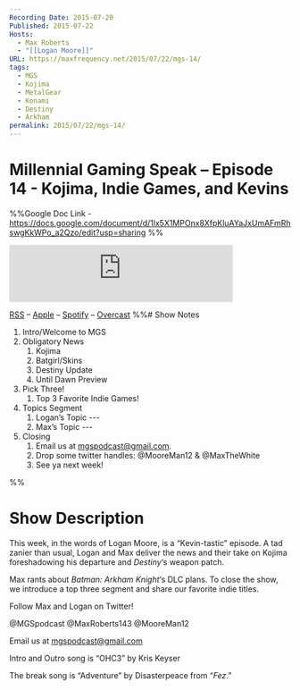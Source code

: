 ```yaml
---
Recording Date: 2015-07-20
Published: 2015-07-22
Hosts:
  - Max Roberts
  - "[[Logan Moore]]"
URL: https://maxfrequency.net/2015/07/22/mgs-14/
tags:
  - MGS
  - Kojima
  - MetalGear
  - Konami
  - Destiny
  - Arkham
permalink: 2015/07/22/mgs-14/
---
```

# Millennial Gaming Speak – Episode 14 - Kojima, Indie Games, and Kevins

%%Google Doc Link - https://docs.google.com/document/d/1lx5X1MPOnx8XfpKluAYaJxUmAFmRhswgKkWPo_a2Qzo/edit?usp=sharing
%%

<iframe src="https://podcasters.spotify.com/pod/show/millennialgamingspeak/embed/episodes/Episode-14-Kojima--Indie-Games--and-Kevins-e1adhsn/a-a6ts462" height="102px" width="400px" frameborder="0" scrolling="no"></iframe>

[RSS](https://anchor.fm/s/74aa3858/podcast/rss) – [Apple](https://podcasts.apple.com/us/podcast/episode-3-gdc-wrap-up/id1000915981?i=1000542222515) – [Spotify](https://open.spotify.com/episode/7wePXT4Bt22LWifVLx3n8y) – [Overcast](https://overcast.fm/+EtIgeWxEU)
%%# Show Notes

1. Intro/Welcome to MGS
2. Obligatory News
	1. Kojima
	2. Batgirl/Skins
	3. Destiny Update
	4. Until Dawn Preview
3. Pick Three!
	1. Top 3 Favorite Indie Games!
4. Topics Segment
	1. Logan’s Topic --- 
	2. Max’s Topic --- 
5. Closing
	1. Email us at mgspodcast@gmail.com. 
	2. Drop some twitter handles: @MooreMan12 & @MaxTheWhite
	3. See ya next week!

%%
# Show Description

This week, in the words of Logan Moore, is a “Kevin-tastic” episode. A tad zanier than usual, Logan and Max deliver the news and their take on Kojima foreshadowing his departure and *Destiny*‘s weapon patch.

Max rants about *Batman: Arkham Knight*‘s DLC plans. To close the show, we introduce a top three segment and share our favorite indie titles.

Follow Max and Logan on Twitter!

@MGSpodcast
@MaxRoberts143
@MooreMan12

Email us at mgspodcast@gmail.com

Intro and Outro song is “OHC3” by Kris Keyser

The break song is “Adventure” by Disasterpeace from “*Fez*.”